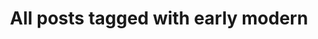 ---
layout: tag
title: "All posts tagged with early modern"
permalink: /weblog/tags/early-modern/
taxonomy: early modern
---